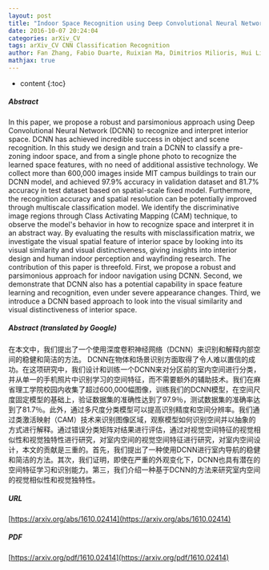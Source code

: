 ```yaml
---
layout: post
title: "Indoor Space Recognition using Deep Convolutional Neural Network: A Case Study at MIT Campus"
date: 2016-10-07 20:24:04
categories: arXiv_CV
tags: arXiv_CV CNN Classification Recognition
author: Fan Zhang, Fabio Duarte, Ruixian Ma, Dimitrios Milioris, Hui Lin, Carlo Ratti
mathjax: true
---
```


* content
{:toc}

##### Abstract
In this paper, we propose a robust and parsimonious approach using Deep Convolutional Neural Network (DCNN) to recognize and interpret interior space. DCNN has achieved incredible success in object and scene recognition. In this study we design and train a DCNN to classify a pre-zoning indoor space, and from a single phone photo to recognize the learned space features, with no need of additional assistive technology. We collect more than 600,000 images inside MIT campus buildings to train our DCNN model, and achieved 97.9% accuracy in validation dataset and 81.7% accuracy in test dataset based on spatial-scale fixed model. Furthermore, the recognition accuracy and spatial resolution can be potentially improved through multiscale classification model. We identify the discriminative image regions through Class Activating Mapping (CAM) technique, to observe the model's behavior in how to recognize space and interpret it in an abstract way. By evaluating the results with misclassification matrix, we investigate the visual spatial feature of interior space by looking into its visual similarity and visual distinctiveness, giving insights into interior design and human indoor perception and wayfinding research. The contribution of this paper is threefold. First, we propose a robust and parsimonious approach for indoor navigation using DCNN. Second, we demonstrate that DCNN also has a potential capability in space feature learning and recognition, even under severe appearance changes. Third, we introduce a DCNN based approach to look into the visual similarity and visual distinctiveness of interior space.

##### Abstract (translated by Google)
在本文中，我们提出了一个使用深度卷积神经网络（DCNN）来识别和解释内部空间的稳健和简洁的方法。 DCNN在物体和场景识别方面取得了令人难以置信的成功。在这项研究中，我们设计和训练一个DCNN来对分区前的室内空间进行分类，并从单一的手机照片中识别学习的空间特征，而不需要额外的辅助技术。我们在麻省理工学院校园内收集了超过600,000幅图像，训练我们的DCNN模型，在空间尺度固定模型的基础上，验证数据集的准确性达到了97.9％，测试数据集的准确率达到了81.7％。此外，通过多尺度分类模型可以提高识别精度和空间分辨率。我们通过类激活映射（CAM）技术来识别图像区域，观察模型如何识别空间并以抽象的方式进行解释。通过错误分类矩阵对结果进行评估，通过对视觉空间特征的视觉相似性和视觉独特性进行研究，对室内空间的视觉空间特征进行研究，对室内空间设计，本文的贡献是三重的。首先，我们提出了一种使用DCNN进行室内导航的稳健和简洁的方法。其次，我们证明，即使在严重的外观变化下，DCNN也具有潜在的空间特征学习和识别能力。第三，我们介绍一种基于DCNN的方法来研究室内空间的视觉相似性和视觉独特性。

##### URL
[https://arxiv.org/abs/1610.02414](https://arxiv.org/abs/1610.02414)

##### PDF
[https://arxiv.org/pdf/1610.02414](https://arxiv.org/pdf/1610.02414)

